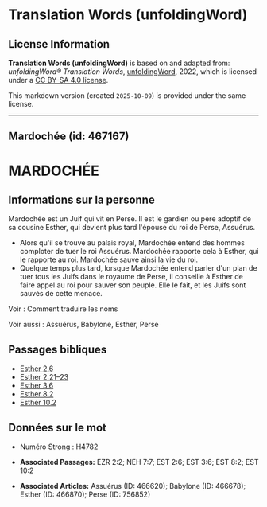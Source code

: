 # Translation Words (unfoldingWord)

## License Information

**Translation Words (unfoldingWord)** is based on and adapted from: _unfoldingWord® Translation Words_, [unfoldingWord](https://unfoldingword.org/utw), 2022, which is licensed under a [CC BY-SA 4.0 license](https://creativecommons.org/licenses/by-sa/4.0/legalcode.en).

This markdown version (created `2025-10-09`) is provided under the same license.



--------------------------------

## Mardochée (id: 467167)

MARDOCHÉE
=========

Informations sur la personne
----------------------------

Mardochée est un Juif qui vit en Perse. Il est le gardien ou père adoptif de sa cousine Esther, qui devient plus tard l'épouse du roi de Perse, Assuérus.

* Alors qu'il se trouve au palais royal, Mardochée entend des hommes comploter de tuer le roi Assuérus. Mardochée rapporte cela à Esther, qui le rapporte au roi. Mardochée sauve ainsi la vie du roi.
* Quelque temps plus tard, lorsque Mardochée entend parler d'un plan de tuer tous les Juifs dans le royaume de Perse, il conseille à Esther de faire appel au roi pour sauver son peuple. Elle le fait, et les Juifs sont sauvés de cette menace.

Voir : Comment traduire les noms

Voir aussi : Assuérus, Babylone, Esther, Perse

Passages bibliques
------------------

* [Esther 2\.6](https://ref.ly/Esth2:6)
* [Esther 2\.21–23](https://ref.ly/Esth2:21-Esth2:23)
* [Esther 3\.6](https://ref.ly/Esth3:6)
* [Esther 8\.2](https://ref.ly/Esth8:2)
* [Esther 10\.2](https://ref.ly/Esth10:2)

Données sur le mot
------------------

* Numéro Strong : H4782

* **Associated Passages:** EZR 2:2; NEH 7:7; EST 2:6; EST 3:6; EST 8:2; EST 10:2
* **Associated Articles:** Assuérus (ID: 466620); Babylone (ID: 466678); Esther (ID: 466870); Perse (ID: 756852)


